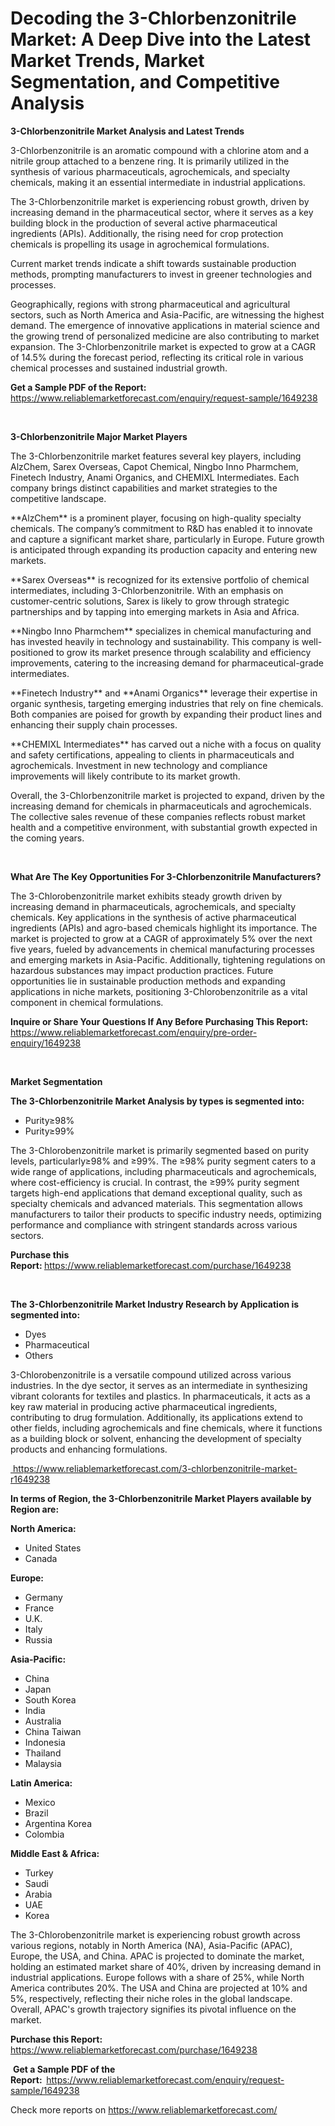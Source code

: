 <p><h1>Decoding the 3-Chlorbenzonitrile Market: A Deep Dive into the Latest Market Trends, Market Segmentation, and Competitive Analysis</h1></p><p><strong>3-Chlorbenzonitrile Market Analysis and Latest Trends</strong></p>
<p><p>3-Chlorbenzonitrile is an aromatic compound with a chlorine atom and a nitrile group attached to a benzene ring. It is primarily utilized in the synthesis of various pharmaceuticals, agrochemicals, and specialty chemicals, making it an essential intermediate in industrial applications. </p><p>The 3-Chlorbenzonitrile market is experiencing robust growth, driven by increasing demand in the pharmaceutical sector, where it serves as a key building block in the production of several active pharmaceutical ingredients (APIs). Additionally, the rising need for crop protection chemicals is propelling its usage in agrochemical formulations. </p><p>Current market trends indicate a shift towards sustainable production methods, prompting manufacturers to invest in greener technologies and processes. </p><p>Geographically, regions with strong pharmaceutical and agricultural sectors, such as North America and Asia-Pacific, are witnessing the highest demand. The emergence of innovative applications in material science and the growing trend of personalized medicine are also contributing to market expansion. The 3-Chlorbenzonitrile market is expected to grow at a CAGR of 14.5% during the forecast period, reflecting its critical role in various chemical processes and sustained industrial growth.</p></p>
<p><strong>Get a Sample PDF of the Report:&nbsp;</strong> <a href="https://www.reliablemarketforecast.com/enquiry/request-sample/1649238?utm_campaign=3175&utm_medium=2&utm_source=Github&utm_content=ia&utm_term=26032025&utm_id=3-chlorbenzonitrile">https://www.reliablemarketforecast.com/enquiry/request-sample/1649238</a></p>
<p>&nbsp;</p>
<p><strong>3-Chlorbenzonitrile Major Market Players</strong></p>
<p><p>The 3-Chlorbenzonitrile market features several key players, including AlzChem, Sarex Overseas, Capot Chemical, Ningbo Inno Pharmchem, Finetech Industry, Anami Organics, and CHEMIXL Intermediates. Each company brings distinct capabilities and market strategies to the competitive landscape.</p><p>**AlzChem** is a prominent player, focusing on high-quality specialty chemicals. The company’s commitment to R&D has enabled it to innovate and capture a significant market share, particularly in Europe. Future growth is anticipated through expanding its production capacity and entering new markets.</p><p>**Sarex Overseas** is recognized for its extensive portfolio of chemical intermediates, including 3-Chlorbenzonitrile. With an emphasis on customer-centric solutions, Sarex is likely to grow through strategic partnerships and by tapping into emerging markets in Asia and Africa. </p><p>**Ningbo Inno Pharmchem** specializes in chemical manufacturing and has invested heavily in technology and sustainability. This company is well-positioned to grow its market presence through scalability and efficiency improvements, catering to the increasing demand for pharmaceutical-grade intermediates.</p><p>**Finetech Industry** and **Anami Organics** leverage their expertise in organic synthesis, targeting emerging industries that rely on fine chemicals. Both companies are poised for growth by expanding their product lines and enhancing their supply chain processes.</p><p>**CHEMIXL Intermediates** has carved out a niche with a focus on quality and safety certifications, appealing to clients in pharmaceuticals and agrochemicals. Investment in new technology and compliance improvements will likely contribute to its market growth.</p><p>Overall, the 3-Chlorbenzonitrile market is projected to expand, driven by the increasing demand for chemicals in pharmaceuticals and agrochemicals. The collective sales revenue of these companies reflects robust market health and a competitive environment, with substantial growth expected in the coming years.</p></p>
<p>&nbsp;</p>
<p><strong>What Are The Key Opportunities For 3-Chlorbenzonitrile Manufacturers?</strong></p>
<p><p>The 3-Chlorobenzonitrile market exhibits steady growth driven by increasing demand in pharmaceuticals, agrochemicals, and specialty chemicals. Key applications in the synthesis of active pharmaceutical ingredients (APIs) and agro-based chemicals highlight its importance. The market is projected to grow at a CAGR of approximately 5% over the next five years, fueled by advancements in chemical manufacturing processes and emerging markets in Asia-Pacific. Additionally, tightening regulations on hazardous substances may impact production practices. Future opportunities lie in sustainable production methods and expanding applications in niche markets, positioning 3-Chlorobenzonitrile as a vital component in chemical formulations.</p></p>
<p><strong>Inquire or Share Your Questions If Any Before Purchasing This Report:</strong> <a href="https://www.reliablemarketforecast.com/enquiry/pre-order-enquiry/1649238?utm_campaign=3175&utm_medium=2&utm_source=Github&utm_content=ia&utm_term=26032025&utm_id=3-chlorbenzonitrile">https://www.reliablemarketforecast.com/enquiry/pre-order-enquiry/1649238</a></p>
<p>&nbsp;</p>
<p><strong>Market Segmentation</strong></p>
<p><strong>The 3-Chlorbenzonitrile Market Analysis by types is segmented into:</strong></p>
<p><ul><li>Purity≥98%</li><li>Purity≥99%</li></ul></p>
<p><p>The 3-Chlorobenzonitrile market is primarily segmented based on purity levels, particularly≥98% and ≥99%. The ≥98% purity segment caters to a wide range of applications, including pharmaceuticals and agrochemicals, where cost-efficiency is crucial. In contrast, the ≥99% purity segment targets high-end applications that demand exceptional quality, such as specialty chemicals and advanced materials. This segmentation allows manufacturers to tailor their products to specific industry needs, optimizing performance and compliance with stringent standards across various sectors.</p></p>
<p><strong>Purchase this Report:&nbsp;</strong><a href="https://www.reliablemarketforecast.com/purchase/1649238?utm_campaign=3175&utm_medium=2&utm_source=Github&utm_content=ia&utm_term=26032025&utm_id=3-chlorbenzonitrile">https://www.reliablemarketforecast.com/purchase/1649238</a></p>
<p>&nbsp;</p>
<p><strong>The 3-Chlorbenzonitrile Market Industry Research by Application is segmented into:</strong></p>
<p><ul><li>Dyes</li><li>Pharmaceutical</li><li>Others</li></ul></p>
<p><p>3-Chlorobenzonitrile is a versatile compound utilized across various industries. In the dye sector, it serves as an intermediate in synthesizing vibrant colorants for textiles and plastics. In pharmaceuticals, it acts as a key raw material in producing active pharmaceutical ingredients, contributing to drug formulation. Additionally, its applications extend to other fields, including agrochemicals and fine chemicals, where it functions as a building block or solvent, enhancing the development of specialty products and enhancing formulations.</p></p>
<p><a href="https://www.reliablemarketforecast.com/3-chlorbenzonitrile-market-r1649238?utm_campaign=3175&utm_medium=2&utm_source=Github&utm_content=ia&utm_term=26032025&utm_id=3-chlorbenzonitrile">&nbsp;https://www.reliablemarketforecast.com/3-chlorbenzonitrile-market-r1649238</a></p>
<p><strong>In terms of Region, the 3-Chlorbenzonitrile Market Players available by Region are:</strong></p>
<p>
    <p> <strong> North America: </strong>
        <ul>
            <li>United States</li>
            <li>Canada</li>
        </ul>
        </p> 
    <p> <strong> Europe: </strong>
        <ul>
            <li>Germany</li>
            <li>France</li>
            <li>U.K.</li>
            <li>Italy</li>
            <li>Russia</li>
        </ul>
        </p> 
    <p> <strong> Asia-Pacific: </strong>
        <ul>
            <li>China</li>
            <li>Japan</li>
            <li>South Korea</li>
            <li>India</li>
            <li>Australia</li>
            <li>China Taiwan</li>
            <li>Indonesia</li>
            <li>Thailand</li>
            <li>Malaysia</li>
        </ul>
        </p> 
    <p> <strong> Latin America: </strong>
        <ul>
            <li>Mexico</li>
            <li>Brazil</li>
            <li>Argentina Korea</li>
            <li>Colombia</li>
        </ul>
        </p> 
    <p> <strong> Middle East & Africa: </strong>
        <ul>
            <li>Turkey</li>
            <li>Saudi</li>
            <li>Arabia</li>
            <li>UAE</li>
            <li>Korea</li>
        </ul>
    </p>
    </p>
<p><p>The 3-Chlorobenzonitrile market is experiencing robust growth across various regions, notably in North America (NA), Asia-Pacific (APAC), Europe, the USA, and China. APAC is projected to dominate the market, holding an estimated market share of 40%, driven by increasing demand in industrial applications. Europe follows with a share of 25%, while North America contributes 20%. The USA and China are projected at 10% and 5%, respectively, reflecting their niche roles in the global landscape. Overall, APAC's growth trajectory signifies its pivotal influence on the market.</p></p>
<p><strong>Purchase this Report: </strong><a href="https://www.reliablemarketforecast.com/purchase/1649238?utm_campaign=3175&utm_medium=2&utm_source=Github&utm_content=ia&utm_term=26032025&utm_id=3-chlorbenzonitrile">https://www.reliablemarketforecast.com/purchase/1649238</a></p>
<p>&nbsp;<strong>Get a Sample PDF of the Report:&nbsp;&nbsp;</strong><a href="https://www.reliablemarketforecast.com/enquiry/request-sample/1649238?utm_campaign=3175&utm_medium=2&utm_source=Github&utm_content=ia&utm_term=26032025&utm_id=3-chlorbenzonitrile">https://www.reliablemarketforecast.com/enquiry/request-sample/1649238</a></p>
<p><strong></strong></p>
<p>Check more reports on <a href="https://www.reliablemarketforecast.com/?utm_campaign=3175&utm_medium=2&utm_source=Github&utm_content=ia&utm_term=26032025&utm_id=3-chlorbenzonitrile">https://www.reliablemarketforecast.com/</a></p>